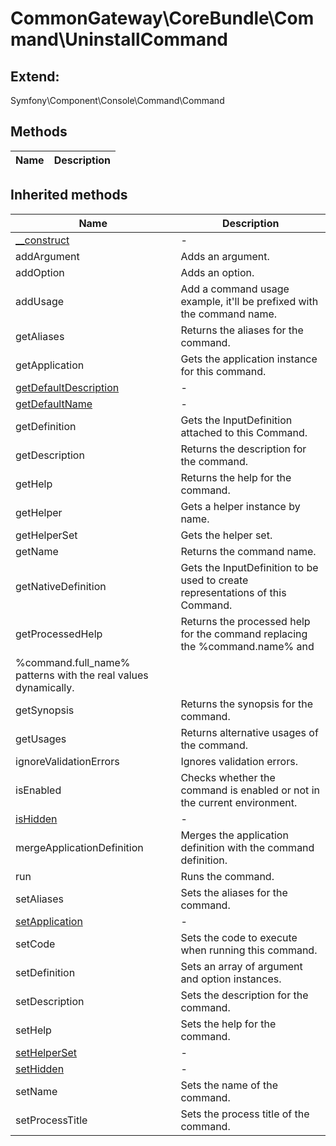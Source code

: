 # CommonGateway\CoreBundle\Command\UninstallCommand  





## Extend:

Symfony\Component\Console\Command\Command

## Methods

| Name | Description |
|------|-------------|

## Inherited methods

| Name | Description |
|------|-------------|
| [__construct](https://secure.php.net/manual/en/symfony\component\console\command\command.__construct.php) | - |
|addArgument|Adds an argument.|
|addOption|Adds an option.|
|addUsage|Add a command usage example, it'll be prefixed with the command name.|
|getAliases|Returns the aliases for the command.|
|getApplication|Gets the application instance for this command.|
| [getDefaultDescription](https://secure.php.net/manual/en/symfony\component\console\command\command.getdefaultdescription.php) | - |
| [getDefaultName](https://secure.php.net/manual/en/symfony\component\console\command\command.getdefaultname.php) | - |
|getDefinition|Gets the InputDefinition attached to this Command.|
|getDescription|Returns the description for the command.|
|getHelp|Returns the help for the command.|
|getHelper|Gets a helper instance by name.|
|getHelperSet|Gets the helper set.|
|getName|Returns the command name.|
|getNativeDefinition|Gets the InputDefinition to be used to create representations of this Command.|
|getProcessedHelp|Returns the processed help for the command replacing the %command.name% and
%command.full_name% patterns with the real values dynamically.|
|getSynopsis|Returns the synopsis for the command.|
|getUsages|Returns alternative usages of the command.|
|ignoreValidationErrors|Ignores validation errors.|
|isEnabled|Checks whether the command is enabled or not in the current environment.|
| [isHidden](https://secure.php.net/manual/en/symfony\component\console\command\command.ishidden.php) | - |
|mergeApplicationDefinition|Merges the application definition with the command definition.|
|run|Runs the command.|
|setAliases|Sets the aliases for the command.|
| [setApplication](https://secure.php.net/manual/en/symfony\component\console\command\command.setapplication.php) | - |
|setCode|Sets the code to execute when running this command.|
|setDefinition|Sets an array of argument and option instances.|
|setDescription|Sets the description for the command.|
|setHelp|Sets the help for the command.|
| [setHelperSet](https://secure.php.net/manual/en/symfony\component\console\command\command.sethelperset.php) | - |
| [setHidden](https://secure.php.net/manual/en/symfony\component\console\command\command.sethidden.php) | - |
|setName|Sets the name of the command.|
|setProcessTitle|Sets the process title of the command.|


